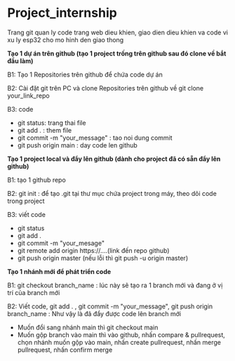 # Project\_internship

Trang git quan ly code trang web dieu khien, giao dien dieu khien va code vi xu ly esp32 cho mo hinh den giao thong



**Tạo 1 dự án trên github (tạo 1 project trống trên github sau đó clone về bắt đầu làm)**



B1: Tạo 1 Repositories trên github để chứa code dự án

B2: Cài đặt git trên PC và clone Repositories trên github về git clone your\_link\_repo

B3: code

* git status: trang thai file
* git add . : them file
* git commit -m "your\_message" : tao noi dung commit
* git push origin main : day code len github



**Tạo 1 project local và đẩy lên github (dành cho project đã có sẵn đẩy lên github)**



B1: tạo 1 github repo

B2: git init : để tạo .git tại thư mục chứa project trong máy, theo dõi code trong project

B3: viết code

* git status 
* git add .
* git commit -m "your\_mesage"
* git remote add origin https://....(link đến repo github)
* git push origin master (nếu lỗi thì git push -u origin master)



**Tạo 1 nhánh mới để phát triển code**

B1: git checkout branch\_name : lúc này sẽ tạo ra 1 branch mới và đang ở vị trí của branch mới

B2: Viết code, git add . , git commit -m "your\_message", git push origin branch\_name : Như vậy là đã đẩy được code lên branch mới

* Muốn đổi sang nhánh main thì git checkout main
* Muốn gộp branch vào main thì vào github, nhấn compare \& pullrequest, chọn nhánh muốn gộp vào main, nhấn create pullrequest, nhấn merge pullrequest, nhấn confirm merge



